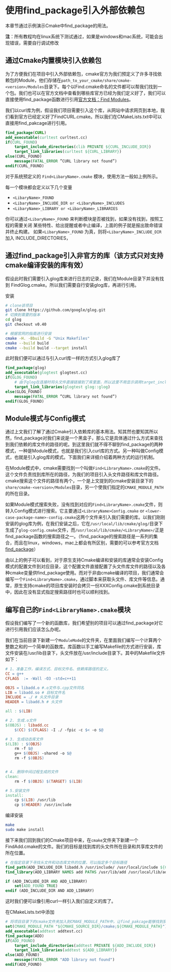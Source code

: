 # 使用find_package引入外部依赖包
本章节通过示例演示Cmake中find_package的用法。

**注**：所有教程均在linux系统下测试通过，如果是windows和mac系统，可能会出现错误，需要自行调试修改

## 通过Cmake内置模块引入依赖包
为了方便我们在项目中引入外部依赖包，cmake官方为我们预定义了许多寻找依赖包的Module，他们存储在`path_to_your_cmake/share/cmake-<version>/Modules`目录下。每个以Find<LibaryName>.cmake命名的文件都可以帮我们找到一个包。我们也可以在官方文档中查看到哪些库官方已经为我们定义好了，我们可以直接使用find_package函数进行引用[官方文档：Find Modules](https://cmake.org/cmake/help/latest/manual/cmake-modules.7.html)。

我们以curl库为例，假设我们项目需要引入这个库，从网站中请求网页到本地，我们看到官方已经定义好了FindCURL.cmake。所以我们在CMakeLists.txt中可以直接用find_pakcage进行引用。
```cmake
find_package(CURL)
add_executable(curltest curltest.cc)
if(CURL_FOUND)
    target_include_directories(clib PRIVATE ${CURL_INCLUDE_DIR})
    target_link_libraries(curltest ${CURL_LIBRARY})
else(CURL_FOUND)
    message(FATAL_ERROR ”CURL library not found”)
endif(CURL_FOUND)
```
对于系统预定义的 `Find<LibaryName>.cmake` 模块，使用方法一般如上例所示。

每一个模块都会定义以下几个变量
- `<LibaryName>_FOUND`
- `<LibaryName>_INCLUDE_DIR or <LibaryName>_INCLUDES`
- `<LibaryName>_LIBRARY or <LibaryName>_LIBRARIES`

你可以通过`<LibaryName>_FOUND` 来判断模块是否被找到，如果没有找到，按照工程的需要关闭
某些特性、给出提醒或者中止编译，上面的例子就是报出致命错误并终止构建。
如果`<LibaryName>_FOUND` 为真，则将`<LibaryName>_INCLUDE_DIR` 加入 INCLUDE_DIRECTORIES，


## 通过find_package引入非官方的库（该方式只对支持cmake编译安装的库有效）
假设此时我们需要引入glog库来进行日志的记录，我们在Module目录下并没有找到 FindGlog.cmake。所以我们需要自行安装glog库，再进行引用。

安装
```bash
# clone该项目
git clone https://github.com/google/glog.git 
# 切换到需要的版本 
cd glog
git checkout v0.40  

# 根据官网的指南进行安装
cmake -H. -Bbuild -G "Unix Makefiles"
cmake --build build
cmake --build build --target install
```
此时我们便可以通过与引入curl库一样的方式引入glog库了
```cmake
find_package(glog)
add_executable(glogtest glogtest.cc)
if(GLOG_FOUND)
    # 由于glog在连接时将头文件直接链接到了库里面，所以这里不用显示调用target_include_directories
    target_link_libraries(glogtest glog::glog)
else(GLOG_FOUND)
    message(FATAL_ERROR ”CURL library not found”)
endif(GLOG_FOUND)
```

## Module模式与Config模式
通过上文我们了解了通过Cmake引入依赖库的基本用法。知其然也要知其所以然，find_package对我们来说是一个黑盒子，那么它是具体通过什么方式来查找到我们依赖的库文件的路径的呢。到这里我们就不得不聊到find_package的两种模式，一种是Module模式，也就是我们引入curl库的方式。另一种叫做Config模式，也就是引入glog库的模式。下面我们来详细介绍着两种方式的运行机制。

在Module模式中，cmake需要找到一个叫做`Find<LibraryName>.cmake`的文件。这个文件负责找到库所在的路径，为我们的项目引入头文件路径和库文件路径。cmake搜索这个文件的路径有两个，一个是上文提到的cmake安装目录下的`share/cmake-<version>/Modules`目录，另一个使我们指定的`CMAKE_MODULE_PATH`的所在目录。

如果Module模式搜索失败，没有找到对应的`Find<LibraryName>.cmake`文件，则转入Config模式进行搜索。它主要通过`<LibraryName>Config.cmake` or `<lower-case-package-name>-config.cmake`这两个文件来引入我们需要的库。以我们刚刚安装的glog库为例，在我们安装之后，它在`/usr/local/lib/cmake/glog/`目录下生成了`glog-config.cmake`文件，而`/usr/local/lib/cmake/<LibraryName>/`正是find_package函数的搜索路径之一。（find_package的搜索路径是一系列的集合，而且在linux，windows，mac上都会有所区别，需要的可以参考官方文档[find_package](https://cmake.org/cmake/help/latest/command/find_package.html)）

由以上的例子可以看到，对于原生支持Cmake编译和安装的库通常会安装Config模式的配置文件到对应目录，这个配置文件直接配置了头文件库文件的路径以及各种cmake变量供find_package使用。而对于非由cmake编译的项目，我们通常会编写一个`Find<LibraryName>.cmake`，通过脚本来获取头文件、库文件等信息。通常，原生支持cmake的项目库安装时会拷贝一份XXXConfig.cmake到系统目录中，因此在没有显式指定搜索路径时也可以顺利找到。

## 编写自己的`Find<LibraryName>.cmake`模块
假设我们编写了一个新的函数库，我们希望别的项目可以通过find_package对它进行引用我们应该怎么办呢。

我们在当前目录下新建一个`ModuleMode`的文件夹，在里面我们编写一个计算两个整数之和的一个简单的函数库。库函数以手工编写Makefile的方式进行安装，库文件安装在/usr/lib目录下，头文件放在/usr/include目录下。其中的Makefile文件如下：
```Makefile
# 1、准备工作，编译方式、目标文件名、依赖库路径的定义。
CC = g++
CFLAGS  := -Wall -O3 -std=c++11 

OBJS = libadd.o #.o文件与.cpp文件同名
LIB = libadd.so # 目标文件名
INCLUDE = ./ # 头文件目录
HEADER = libadd.h # 头文件

all : $(LIB)

# 2. 生成.o文件 
$(OBJS) : libadd.cc
	$(CC) $(CFLAGS) -I ./ -fpic -c $< -o $@

# 3. 生成动态库文件
$(LIB) : $(OBJS)
	rm -f $@
	g++ $(OBJS) -shared -o $@ 
	rm -f $(OBJS)


# 4. 删除中间过程生成的文件 
clean:
	rm -f $(OBJS) $(TARGET) $(LIB)

# 5.安装文件
install:
	cp $(LIB) /usr/lib
	cp $(HEADER) /usr/include
```
编译安装
```bash
make
sudo make install
```
接下来我们回到我们的Cmake项目中来，在`cmake`文件夹下新建一个FindAdd.cmake的文件。我们的目标是找到库的头文件所在目录和共享库文件的所在位置。
```cmake
# 在指定目录下寻找头文件和动态库文件的位置，可以指定多个目标路径
find_path(ADD_INCLUDE_DIR libadd.h /usr/include/ /usr/local/include ${CMAKE_SOURCE_DIR}/ModuleMode)
find_library(ADD_LIBRARY NAMES add PATHS /usr/lib/add /usr/local/lib/add ${CMAKE_SOURCE_DIR}/ModuleMode)

if (ADD_INCLUDE_DIR AND ADD_LIBRARY)
    set(ADD_FOUND TRUE)
endif (ADD_INCLUDE_DIR AND ADD_LIBRARY)
```
这时我们便可以像引用curl一样引入我们自定义的库了。

在CMakeLists.txt中添加
```cmake
# 将项目目录下的cmake文件夹加入到CMAKE_MODULE_PATH中，让find_pakcage能够找到我们自定义的函数库
set(CMAKE_MODULE_PATH "${CMAKE_SOURCE_DIR}/cmake;${CMAKE_MODULE_PATH}")
add_executable(addtest addtest.cc)
find_package(ADD)
if(ADD_FOUND)
    target_include_directories(addtest PRIVATE ${ADD_INCLUDE_DIR})
    target_link_libraries(addtest ${ADD_LIBRARY})
else(ADD_FOUND)
    message(FATAL_ERROR "ADD library not found")
endif(ADD_FOUND)
```

